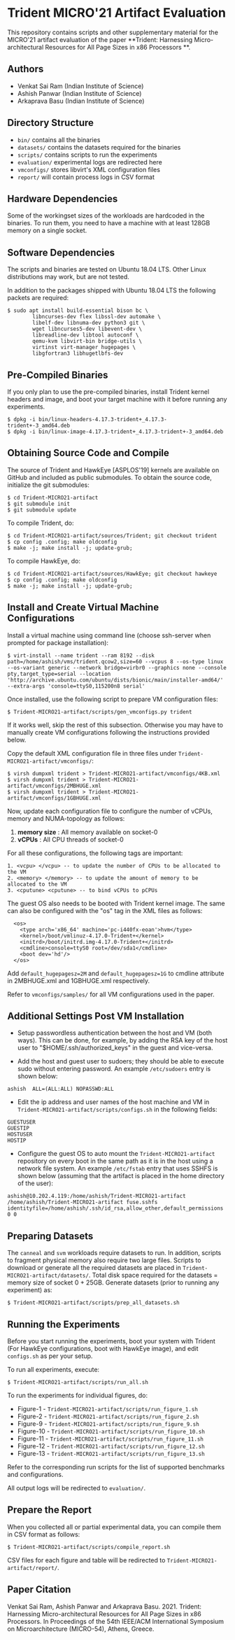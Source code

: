 Trident MICRO'21 Artifact Evaluation
=====================================

This repository contains scripts and other supplementary material
for the MICRO'21 artifact evaluation of the paper **Trident: Harnessing
Micro-architectural Resources for All Page Sizes in x86 Processors **.

Authors
-------
 
 * Venkat Sai Ram (Indian Institute of Science)
 * Ashish Panwar (Indian Institute of Science)
 * Arkaprava Basu (Indian Institute of Science)


Directory Structure
-------------------

 * `bin/` contains all the binaries
 * `datasets/` contains the datasets required for the binaries
 * `scripts/` contains scripts to run the experiments
 * `evaluation/` experimental logs are redirected here
 * `vmconfigs/` stores libvirt's XML configuration files
 * `report/` will contain process logs in CSV format


Hardware Dependencies
---------------------

Some of the workingset sizes of the workloads are hardcoded in the binaries.
To run them, you need to have a machine with at least 128GB memory on a single
socket.


Software Dependencies
---------------------

The scripts and binaries are tested on Ubuntu 18.04 LTS. Other 
Linux distributions may work, but are not tested.

In addition to the packages shipped with Ubuntu 18.04 LTS the following 
packets are required:

```
$ sudo apt install build-essential bison bc \
		libncurses-dev flex libssl-dev automake \
		libelf-dev libnuma-dev python3 git \
		wget libncurses5-dev libevent-dev \
		libreadline-dev libtool autoconf \
		qemu-kvm libvirt-bin bridge-utils \
		virtinst virt-manager hugepages \
		libgfortran3 libhugetlbfs-dev

```                       

Pre-Compiled Binaries
---------------------

If you only plan to use the pre-compiled binaries, install Trident kernel headers and image, and
boot your target machine with it before running any experiments.

```
$ dpkg -i bin/linux-headers-4.17.3-trident+_4.17.3-trident+-3_amd64.deb
$ dpkg -i bin/linux-image-4.17.3-trident+_4.17.3-trident+-3_amd64.deb
```

Obtaining Source Code and Compile
---------------------------------

The source of Trident and HawkEye [ASPLOS'19] kernels are available on GitHub and included as
public submodules. To obtain the source code, initialize the git submodules:

```
$ cd Trident-MICRO21-artifact
$ git submodule init
$ git submodule update
```
To compile Trident, do:

```
$ cd Trident-MICRO21-artifact/sources/Trident; git checkout trident
$ cp config .config; make oldconfig
$ make -j; make install -j; update-grub;
```

To compile HawkEye, do:

```
$ cd Trident-MICRO21-artifact/sources/HawkEye; git checkout hawkeye
$ cp config .config; make oldconfig
$ make -j; make install -j; update-grub;
```

Install and Create Virtual Machine Configurations
-------------------------------------------------

Install a virtual machine using command line (choose ssh-server when prompted for package installation):

```
$ virt-install --name trident --ram 8192 --disk path=/home/ashish/vms/trident.qcow2,size=60 --vcpus 8 --os-type linux --os-variant generic --network bridge=virbr0 --graphics none --console pty,target_type=serial --location 'http://archive.ubuntu.com/ubuntu/dists/bionic/main/installer-amd64/' --extra-args 'console=ttyS0,115200n8 serial'
```
Once installed, use the following script to prepare VM configuration files:
```
$ Trident-MICRO21-artifact/scripts/gen_vmconfigs.py trident

```
If it works well, skip the rest of this subsection. Otherwise you may have to manually create VM configurations following the instructions provided below.

Copy the default XML configuration file in three files under `Trident-MICRO21-artifact/vmconfigs/`:
```
$ virsh dumpxml trident > Trident-MICRO21-artifact/vmconfigs/4KB.xml
$ virsh dumpxml trident > Trident-MICRO21-artifact/vmconfigs/2MBHUGE.xml
$ virsh dumpxml trident > Trident-MICRO21-artifact/vmconfigs/1GBHUGE.xml
```

Now, update each configuration file to configure the number of vCPUs, memory and NUMA-topology as follows:
1. **memory size** : All memory available on socket-0
2. **vCPUs** : All CPU threads of socket-0

For all these configurations, the following tags are important:
```
1. <vcpu> </vcpu> -- to update the number of CPUs to be allocated to the VM
2. <memory> </memory> -- to update the amount of memory to be allocated to the VM
3. <cputune> <cputune> -- to bind vCPUs to pCPUs
```

The guest OS also needs to be booted with Trident kernel image. The same can also be configured
with the "os" tag in the XML files as follows:
```
  <os>
    <type arch='x86_64' machine='pc-i440fx-eoan'>hvm</type>
    <kernel>/boot/vmlinuz-4.17.0-Trident+</kernel>
    <initrd>/boot/initrd.img-4.17.0-Trident+</initrd>
    <cmdline>console=ttyS0 root=/dev/sda1</cmdline>
    <boot dev='hd'/>
  </os>
```
Add `default_hugepagesz=2M` and `default_hugepagesz=1G` to cmdline attribute in 2MBHUGE.xml
and 1GBHUGE.xml respectively.

Refer to `vmconfigs/samples/` for all VM configurations used in the paper.


Additional Settings Post VM Installation
----------------------------------------

* Setup passwordless authentication between the host and VM (both ways). This can be done, for example, by
adding the RSA key of the host user to "$HOME/.ssh/authorized_keys" in the guest and vice-versa.

* Add the host and guest user to sudoers; they should be able to execute sudo without entering password.
An example `/etc/sudoers` entry is shown below:
```
ashish  ALL=(ALL:ALL) NOPASSWD:ALL
```

* Edit the ip address and user names of the host machine and VM in `Trident-MICRO21-artifact/scripts/configs.sh`
in the following fields:
```
GUESTUSER
GUESTIP
HOSTUSER
HOSTIP
```

* Configure the guest OS to auto mount the `Trident-MICRO21-artifact` repository on every boot in the same path as it is in the host using a network file system. An example `/etc/fstab` entry that uses SSHFS is shown below (assuming that the artifact is placed in the home directory of the user):
```
ashish@10.202.4.119:/home/ashish/Trident-MICRO21-artifact /home/ashish/Trident-MICRO21-artifact fuse.sshfs identityfile=/home/ashish/.ssh/id_rsa,allow_other,default_permissions 0 0
```

Preparing Datasets
------------------

The `canneal` and `svm` workloads require datasets to run. In addition, scripts to fragment physical memory
also require two large files. Scripts to download or generate all the required datasets are placed in
`Trident-MICRO21-artifact/datasets/`. Total disk space required for the datasets = memory size of socket 0 + 25GB.
Generate datasets (prior to running any experiment)  as:

```
$ Trident-MICRO21-artifact/scripts/prep_all_datasets.sh
```


Running the Experiments
-----------------------

Before you start running the experiments, boot your system with Trident (For HawkEye configurations, boot with HawkEye image),
and edit `configs.sh` as per your setup.

To run all experiments, execute:

```
$ Trident-MICRO21-artifact/scripts/run_all.sh
```

To run the experiments for individual figures, do:

 * Figure-1 - `Trident-MICRO21-artifact/scripts/run_figure_1.sh`
 * Figure-2 - `Trident-MICRO21-artifact/scripts/run_figure_2.sh`
 * Figure-9 - `Trident-MICRO21-artifact/scripts/run_figure_9.sh`
 * Figure-10 - `Trident-MICRO21-artifact/scripts/run_figure_10.sh`
 * Figure-11 - `Trident-MICRO21-artifact/scripts/run_figure_11.sh`
 * Figure-12 - `Trident-MICRO21-artifact/scripts/run_figure_12.sh`
 * Figure-13 - `Trident-MICRO21-artifact/scripts/run_figure_13.sh`

Refer to the corresponding run scripts for the list of supported benchmarks
and configurations.

All output logs will be redirected to `evaluation/`.


Prepare the Report
------------------

When you collected all or partial experimental data, you can compile them
in CSV format as follows:

```
$ Trident-MICRO21-artifact/scripts/compile_report.sh
```

CSV files for each figure and table will be redirected to
`Trident-MICRO21-artifact/report/`.

Paper Citation
--------------

Venkat Sai Ram, Ashish Panwar and Arkaprava Basu. 2021. Trident: Harnessing Micro-architectural
Resources for All Page Sizes in x86 Processors. In Proceedings of the 54th IEEE/ACM International
Symposium on Microarchitecture (MICRO-54), Athens, Greece.
